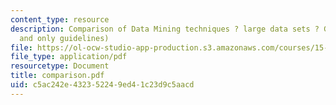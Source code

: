 ```yaml
---
content_type: resource
description: Comparison of Data Mining techniques ? large data sets ? Guidelines (?
  and only guidelines)
file: https://ol-ocw-studio-app-production.s3.amazonaws.com/courses/15-062-data-mining-spring-2003/c5ac242e432352249ed41c23d9c5aacd_comparison.pdf
file_type: application/pdf
resourcetype: Document
title: comparison.pdf
uid: c5ac242e-4323-5224-9ed4-1c23d9c5aacd
---
```

